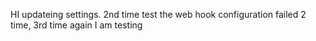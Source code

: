 HI updateing settings.
2nd time test the web hook configuration
failed 2 time, 3rd time again I am testing

